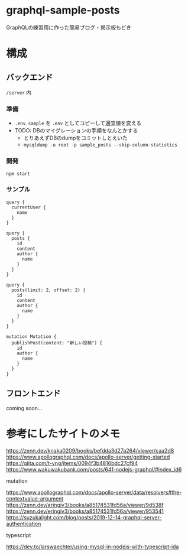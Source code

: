 # graphql-sample-posts

GraphQLの練習用に作った簡易ブログ・掲示板もどき

# 構成

## バックエンド

 `/server` 内

### 準備

* `.env.sample` を `.env` としてコピーして適宜値を変える
* TODO: DBのマイグレーションの手順をなんとかする
    * とりあえずDBのdumpをコミットしとえいた
    * `mysqldump -u root -p sample_posts --skip-column-statistics`

### 開発

`npm start`

### サンプル

```
query {
  currentUser {
    name
  }
}

query {
  posts {
    id
    content
    author {
      name
    }
  }
}

query {
  posts(limit: 2, offset: 2) {
    id
    content
    author {
      name
    }
  }
}

mutation Mutation {
  publishPost(content: "新しい投稿") {
    id
    author {
      name
    }
  }
}
```


## フロントエンド

coming soon...

# 参考にしたサイトのメモ

https://zenn.dev/knaka0209/books/befdda3d27a264/viewer/caa2d8
https://www.apollographql.com/docs/apollo-server/getting-started
https://qiita.com/t-yng/items/0094f3b4816bdc27cf94
https://www.wakuwakubank.com/posts/641-nodejs-graphql/#index_id6


mutation

https://www.apollographql.com/docs/apollo-server/data/resolvers#the-contextvalue-argument
https://zenn.dev/eringiv3/books/a85174531fd56a/viewer/9d538f
https://zenn.dev/eringiv3/books/a85174531fd56a/viewer/953541
https://suzukalight.com/blog/posts/2019-12-14-graphql-server-authentication

typescript

https://dev.to/larswaechter/using-mysql-in-nodejs-with-typescript-ida
